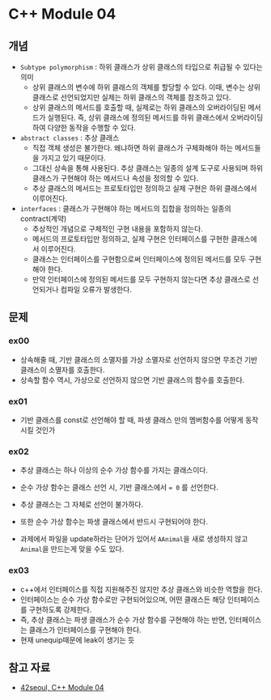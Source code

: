 # C++ Module 04

## 개념

- `Subtype polymorphism` : 하위 클래스가 상위 클래스의 타입으로 취급될 수 있다는 의미
    - 상위 클래스의 변수에 하위 클래스의 객체를 할당할 수 있다. 이때, 변수는 상위 클래스로 선언되었지만 실제는 하위 클래스의 객체를 참조하고 있다.
    - 상위 클래스의 메서드를 호출할 때, 실제로는 하위 클래스의 오버라이딩된 메서드가 실행된다. 즉, 상위 클래스에 정의된 메서드를 하위 클래스에서 오버라이딩하여 다양한 동작을 수행할 수 있다.
- `abstract classes` : 추상 클래스
    - 직접 객체 생성은 불가한다. 왜냐하면 하위 클래스가 구체화해야 하는 메서드들을 가지고 있기 때문이다.
    - 그대신 상속을 통해 사용된다. 추상 클래스는 일종의 설계 도구로 사용되며 하위 클래스가 구현해야 하는 메서드나 속성을 정의할 수 있다.
    - 추상 클래스의 메서드는 프로토타입만 정의하고 실제 구현은 하위 클래스에서 이루어진다.
- `interfaces` : 클래스가 구현해야 하는 메서드의 집합을 정의하는 일종의 contract(계약)
    - 추상적인 개념으로 구체적인 구현 내용을 포함하지 않는다.
    - 메서드의 프로토타입만 정의하고, 실제 구현은 인터페이스를 구현한 클래스에서 이루어진다.
    - 클래스는 인터페이스를 구현함으로써 인터페이스에 정의된 메서드를 모두 구현해야 한다.
    - 만약 인터페이스에 정의된 메서드를 모두 구현하지 않는다면 추상 클래스로 선언되거나 컴파일 오류가 발생한다.

## 문제

### ex00

- 상속해줄 때, 기반 클래스의 소멸자를 가상 소멸자로 선언하지 않으면 무조건 기반 클래스이 소멸자를 호출한다.
- 상속할 함수 역시, 가상으로 선언하지 않으면 기반 클래스의 함수를 호출한다.

### ex01

- 기반 클래스를 const로 선언해야 할 때, 파생 클래스 만의 멤버함수를 어떻게 동작시킬 것인가

### ex02

- 추상 클래스는 하나 이상의 순수 가상 함수를 가지는 클래스이다.
- 순수 가상 함수는 클래스 선언 시, 기반 클래스에서 `= 0` 를 선언한다.
- 추상 클래스는 그 자체로 선언이 불가하다.
- 또한 순수 가상 함수는 파생 클래스에서 반드시 구현되어야 한다.

- 과제에서 파일을 update하라는 단어가 있어서 `AAnimal`을 새로 생성하지 않고 `Animal`을 만드는게 맞을 수도 있다.

### ex03

- c++에서 인터페이스를 직접 지원해주진 않지만 추상 클래스와 비슷한 역할을 한다.
- 인터페이스는 순수 가상 함수로만 구현되어있으며, 어떤 클래스든 해당 인터페이스를 구현하도록 강제한다.
- 즉, 추상 클래스는 파생 클래스가 순수 가상 함수를 구현해야 하는 반면, 인터페이스는 클래스가 인터페이스를 구현해야 한다.
- 현재 unequip때문에 leak이 생기는 듯

## 참고 자료

- [42seoul, C++ Module 04](https://cdn.intra.42.fr/pdf/pdf/79097/en.subject.pdf)

